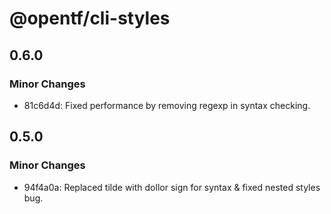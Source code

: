 # @opentf/cli-styles

## 0.6.0

### Minor Changes

- 81c6d4d: Fixed performance by removing regexp in syntax checking.

## 0.5.0

### Minor Changes

- 94f4a0a: Replaced tilde with dollor sign for syntax & fixed nested styles bug.
